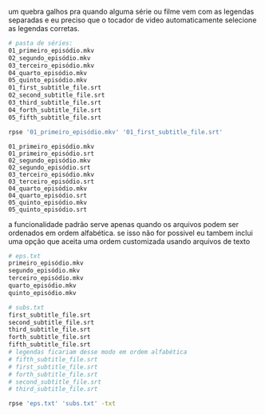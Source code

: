 um quebra galhos pra quando alguma série ou filme vem com as legendas separadas e eu preciso que o tocador de video automaticamente selecione as legendas corretas.

```sh
# pasta de séries:
01_primeiro_episódio.mkv 
02_segundo_episódio.mkv 
03_terceiro_episódio.mkv 
04_quarto_episódio.mkv 
05_quinto_episódio.mkv 
01_first_subtitle_file.srt
02_second_subtitle_file.srt
03_third_subtitle_file.srt
04_forth_subtitle_file.srt
05_fifth_subtitle_file.srt
```
```sh
rpse '01_primeiro_episódio.mkv' '01_first_subtitle_file.srt'
```
``` 
01_primeiro_episódio.mkv 
01_primeiro_episódio.srt 
02_segundo_episódio.mkv 
02_segundo_episódio.srt 
03_terceiro_episódio.mkv 
03_terceiro_episódio.srt 
04_quarto_episódio.mkv 
04_quarto_episódio.srt 
05_quinto_episódio.mkv 
05_quinto_episódio.srt
```
a funcionalidade padrão serve apenas quando os arquivos podem ser ordenados em ordem alfabética. se isso não for possivel eu tambem inclui uma opção que aceita uma ordem customizada usando arquivos de texto
``` sh
# eps.txt
primeiro_episódio.mkv 
segundo_episódio.mkv 
terceiro_episódio.mkv 
quarto_episódio.mkv 
quinto_episódio.mkv 
``` 
```sh
# subs.txt
first_subtitle_file.srt
second_subtitle_file.srt
third_subtitle_file.srt
forth_subtitle_file.srt
fifth_subtitle_file.srt
# legendas ficariam desse modo em ordem alfabética
# fifth_subtitle_file.srt
# first_subtitle_file.srt
# forth_subtitle_file.srt
# second_subtitle_file.srt
# third_subtitle_file.srt
```
```sh
rpse 'eps.txt' 'subs.txt' -txt
```

